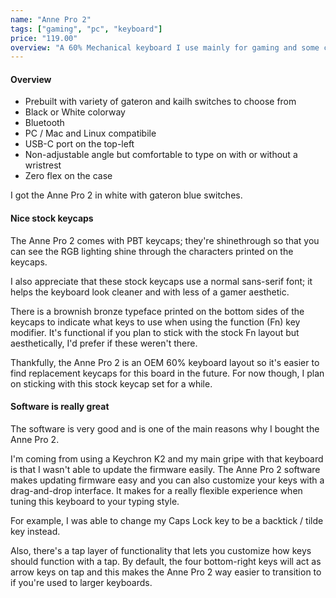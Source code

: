 ```yaml
---
name: "Anne Pro 2"
tags: ["gaming", "pc", "keyboard"]
price: "119.00"
overview: "A 60% Mechanical keyboard I use mainly for gaming and some coding"
---
```


#### Overview

- Prebuilt with variety of gateron and kailh switches to choose from
- Black or White colorway
- Bluetooth
- PC / Mac and Linux compatibile
- USB-C port on the top-left
- Non-adjustable angle but comfortable to type on with or without a wristrest
- Zero flex on the case

I got the Anne Pro 2 in white with gateron blue switches.

#### Nice stock keycaps

The Anne Pro 2 comes with PBT keycaps; they're shinethrough so that you can see the RGB lighting shine through the characters printed on the keycaps.

I also appreciate that these stock keycaps use a normal sans-serif font; it helps the keyboard look cleaner and with less of a gamer aesthetic.

There is a brownish bronze typeface printed on the bottom sides of the keycaps to indicate what keys to use when using the function (Fn) key modifier. It's functional if you plan to stick with the stock Fn layout but aesthetically, I'd prefer if these weren't there.

Thankfully, the Anne Pro 2 is an OEM 60% keyboard layout so it's easier to find replacement keycaps for this board in the future. For now though, I plan on sticking with this stock keycap set for a while.

#### Software is really great

The software is very good and is one of the main reasons why I bought the Anne Pro 2.

I'm coming from using a Keychron K2 and my main gripe with that keyboard is that I wasn't able to update the firmware easily. The Anne Pro 2 software makes updating firmware easy and you can also customize your keys with a drag-and-drop interface. It makes for a really flexible experience when tuning this keyboard to your typing style.

For example, I was able to change my Caps Lock key to be a backtick / tilde key instead.

Also, there's a tap layer of functionality that lets you customize how keys should function with a tap. By default, the four bottom-right keys will act as arrow keys on tap and this makes the Anne Pro 2 way easier to transition to if you're used to larger keyboards.
